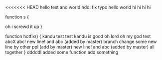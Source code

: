 <<<<<<< HEAD
hello test  and world
hddi fix typo
hello world
hi hi hi hi

function s
{


oh i screwd it up
}

function hotfix()
{
	kandu test test
	kandu is good
	oh lord
	oh my god
	test
	abcX
	abc!
	new line! and abc  (added by master) branch change
	some new line by other ppl
        (add by master)	new line! and abc  (added by master)  all together
}
dddddI added some function
add something

